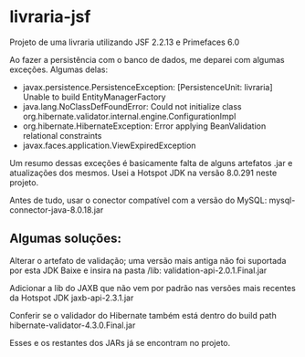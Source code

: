 # livraria-jsf
Projeto de uma livraria utilizando JSF 2.2.13 e Primefaces 6.0

Ao fazer a persistência com o banco de dados, me deparei com algumas exceções. Algumas delas:
- javax.persistence.PersistenceException: [PersistenceUnit: livraria] Unable to build EntityManagerFactory
- java.lang.NoClassDefFoundError: Could not initialize class org.hibernate.validator.internal.engine.ConfigurationImpl
- org.hibernate.HibernateException: Error applying BeanValidation relational constraints
- javax.faces.application.ViewExpiredException

Um resumo dessas exceções é basicamente falta de alguns artefatos .jar e atualizações dos mesmos.
Usei a Hotspot JDK na versão 8.0.291 neste projeto.

Antes de tudo, usar o conector compatível com a versão do MySQL:
mysql-connector-java-8.0.18.jar

## Algumas soluções:

Alterar o artefato de validação; uma versão mais antiga não foi suportada por esta JDK
Baixe e insira na pasta /lib: validation-api-2.0.1.Final.jar

Adicionar a lib do JAXB que não vem por padrão nas versões mais recentes da Hotspot JDK
jaxb-api-2.3.1.jar

Conferir se o validador do Hibernate também está dentro do build path
hibernate-validator-4.3.0.Final.jar

Esses e os restantes dos JARs já se encontram no projeto.
